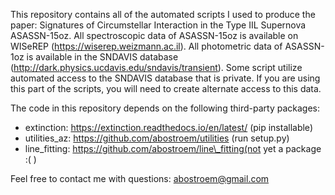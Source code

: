 This repository contains all of the automated scripts I used to produce the paper:
Signatures of Circumstellar Interaction in the Type IIL Supernova ASASSN-15oz. 
All spectroscopic data of ASASSN-15oz is available on WISeREP (https://wiserep.weizmann.ac.il).
All photometric data of ASASSN-1oz is available in the SNDAVIS database (http://dark.physics.ucdavis.edu/sndavis/transient).
Some script utilize automated access to the SNDAVIS database that is private. If you are using
this part of the scripts, you will need to create alternate access to this data.

The code in this repository depends on the following third-party packages:
* extinction: https://extinction.readthedocs.io/en/latest/ (pip installable)
* utilities_az: https://github.com/abostroem/utilities (run setup.py)
* line\_fitting: https://github.com/abostroem/line\_fitting(not yet a package :(  )

Feel free to contact me with questions:
abostroem@gmail.com